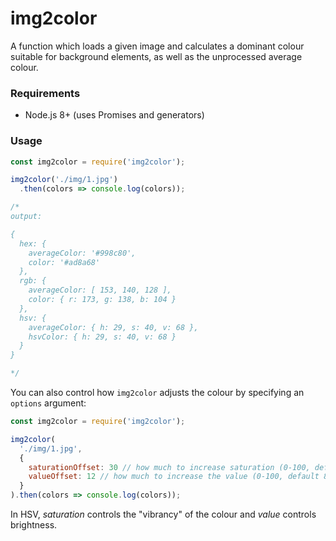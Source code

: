 # img2color

A function which loads a given image and calculates a dominant colour suitable for background elements, as well as the unprocessed average colour.

### Requirements

+ Node.js 8+ (uses Promises and generators)

### Usage

```js
const img2color = require('img2color');

img2color('./img/1.jpg')
  .then(colors => console.log(colors));

/*
output:

{
  hex: {
    averageColor: '#998c80',
    color: '#ad8a68'
  },
  rgb: {
    averageColor: [ 153, 140, 128 ],
    color: { r: 173, g: 138, b: 104 }
  },
  hsv: {
    averageColor: { h: 29, s: 40, v: 68 },
    hsvColor: { h: 29, s: 40, v: 68 }
  }
}

*/

```

You can also control how `img2color` adjusts the colour by specifying an `options` argument:


```js
const img2color = require('img2color');

img2color(
  './img/1.jpg',
  {
    saturationOffset: 30 // how much to increase saturation (0-100, default 24)
    valueOffset: 12 // how much to increase the value (0-100, default 8)
  }
).then(colors => console.log(colors));

```

In HSV, *saturation* controls the "vibrancy" of the colour and *value* controls brightness.
